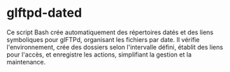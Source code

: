 # glftpd-dated
Ce script Bash crée automatiquement des répertoires datés et des liens symboliques pour glFTPd, organisant les fichiers par date. Il vérifie l'environnement, crée des dossiers selon l'intervalle défini, établit des liens pour l'accès, et enregistre les actions, simplifiant la gestion et la maintenance.
